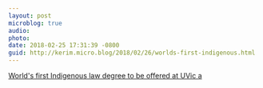 ```yaml
---
layout: post
microblog: true
audio: 
photo: 
date: 2018-02-25 17:31:39 -0800
guid: http://kerim.micro.blog/2018/02/26/worlds-first-indigenous.html
---
```

[World's first Indigenous law degree to be offered at UVic a](http://www.uvic.ca/news/topics/2018+jid-indigenous-law+media-release)
